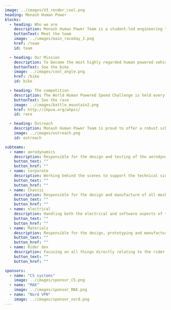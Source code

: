 ```yaml
---
image: ../images/V3_render_cool.png
heading: Monash Human Power
blocks:
  - heading: Who we are
    description: Monash Human Power Team is a student-led engineering team with the goal of building a fully-faired human powered vehicle (HPV) to push the limits of human speed and break the current world speed record of 144km/h set in Battle Mountain, Nevada.
    buttonText: Meet the team
    image: ../images/main_raceday_2.png
    href: /team
    id: team

  - heading: Our Mission
    description: To become the most highly regarded human powered vehicle team in Australia! Break the Australian HPV speed records. Promote STEM to the wider community within the framework of HPV's. Provide Monash students valuable, real world experience, desirable to employers
    buttonText: See the bike
    image: ../images/cool_angle.png
    href: /bike
    id: bike

  - heading: The competition
    description: The World Human Powered Speed Challenge is held every year at Battle Mountain, Nevada. Cyclists from around the world gather on State Route 305 outside Battle Mountain, Nevada in a quest to break the human-powered land speed record. The record currently stands at 89.59 MPH (144.17 KPH).
    buttonText: See the race
    image: ../images/battle_mountain2.png
    href: http://ihpva.org/whpsc/
    id: race

  - heading: Outreach
    description: Monash Human Power Team is proud to offer a robust schools program that is tailored to the inquiry skills of the Victorian Curriculum. We hope to foster the same love for STEM and sustainability that we experienced when we were in school in your students in hopes of inspiring them to pursue it in their tertiary education too. We also help schools competing in the Victorian HPV Super series use the wind tunnel for testing and provide workshop tours.
    image: ../images/outreach.png
    id: outreach

subteams:
  - name: aerodynamics
    description: Responsible for the design and testing of the aerodynamic components of the bike
    button_text: ""
    button_href: ""
  - name: corporate
    description: Working behind the scenes to support the technical side of the team however we can
    button_text: ""
    button_href: ""
  - name: Chassis
    description: Responsible for the design and manufacture of all mechanical components on the vehicle
    button_text: ""
    button_href: ""
  - name: electrical
    description: Handling both the electrical and software aspects of the bike
    button_text: ""
    button_href: ""
  - name: Materials
    description: Responsible for the design, prototyping and manufacture of the fairing of the human-powered bike.
    button_text: ""
    button_href: ""
  - name: Rider dev
    description: Focusing on all things directly relating to the rider.
    button_text: ""
    button_href: ""

sponsors:
  - name: "C5 systems"
    image: ../images/sponsor_C5.png
  - name: "MAE"
    image: ../images/sponsor_MAE.png
  - name: "Nord VPN"
    image: ../images/sponsor_nord.png
---
```

